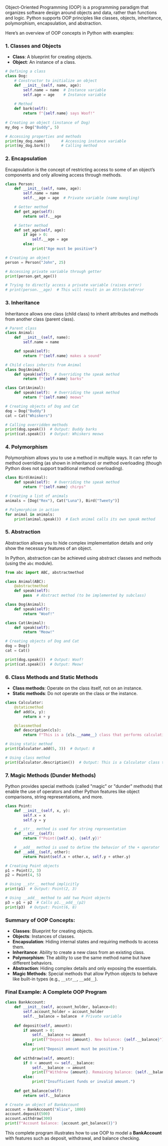 Object-Oriented Programming (OOP) is a programming paradigm that organizes software design around objects and data, rather than functions and logic. Python supports OOP principles like classes, objects, inheritance, polymorphism, encapsulation, and abstraction.

Here’s an overview of OOP concepts in Python with examples:

### 1. **Classes and Objects**

- **Class**: A blueprint for creating objects.
- **Object**: An instance of a class.

```python
# Defining a class
class Dog:
    # Constructor to initialize an object
    def __init__(self, name, age):
        self.name = name  # Instance variable
        self.age = age    # Instance variable
    
    # Method
    def bark(self):
        return f"{self.name} says Woof!"
    
# Creating an object (instance of Dog)
my_dog = Dog("Buddy", 5)

# Accessing properties and methods
print(my_dog.name)       # Accessing instance variable
print(my_dog.bark())     # Calling method
```

### 2. **Encapsulation**

Encapsulation is the concept of restricting access to some of an object’s components and only allowing access through methods.

```python
class Person:
    def __init__(self, name, age):
        self.name = name
        self.__age = age  # Private variable (name mangling)

    # Getter method
    def get_age(self):
        return self.__age

    # Setter method
    def set_age(self, age):
        if age > 0:
            self.__age = age
        else:
            print("Age must be positive")

# Creating an object
person = Person("John", 25)

# Accessing private variable through getter
print(person.get_age())

# Trying to directly access a private variable (raises error)
# print(person.__age)  # This will result in an AttributeError
```

### 3. **Inheritance**

Inheritance allows one class (child class) to inherit attributes and methods from another class (parent class).

```python
# Parent class
class Animal:
    def __init__(self, name):
        self.name = name

    def speak(self):
        return f"{self.name} makes a sound"

# Child class inherits from Animal
class Dog(Animal):
    def speak(self):  # Overriding the speak method
        return f"{self.name} barks"

class Cat(Animal):
    def speak(self):  # Overriding the speak method
        return f"{self.name} meows"

# Creating objects of Dog and Cat
dog = Dog("Buddy")
cat = Cat("Whiskers")

# Calling overridden methods
print(dog.speak())  # Output: Buddy barks
print(cat.speak())  # Output: Whiskers meows
```

### 4. **Polymorphism**

Polymorphism allows you to use a method in multiple ways. It can refer to method overriding (as shown in inheritance) or method overloading (though Python does not support traditional method overloading).

```python
class Bird(Animal):
    def speak(self):  # Overriding the speak method
        return f"{self.name} chirps"

# Creating a list of animals
animals = [Dog("Rex"), Cat("Luna"), Bird("Tweety")]

# Polymorphism in action
for animal in animals:
    print(animal.speak())  # Each animal calls its own speak method
```

### 5. **Abstraction**

Abstraction allows you to hide complex implementation details and only show the necessary features of an object.

In Python, abstraction can be achieved using abstract classes and methods (using the `abc` module).

```python
from abc import ABC, abstractmethod

class Animal(ABC):
    @abstractmethod
    def speak(self):
        pass  # Abstract method (to be implemented by subclass)

class Dog(Animal):
    def speak(self):
        return "Woof!"

class Cat(Animal):
    def speak(self):
        return "Meow!"

# Creating objects of Dog and Cat
dog = Dog()
cat = Cat()

print(dog.speak())  # Output: Woof!
print(cat.speak())  # Output: Meow!
```

### 6. **Class Methods and Static Methods**

- **Class methods**: Operate on the class itself, not on an instance.
- **Static methods**: Do not operate on the class or the instance.

```python
class Calculator:
    @staticmethod
    def add(x, y):
        return x + y

    @classmethod
    def description(cls):
        return f"This is a {cls.__name__} class that performs calculations."

# Using static method
print(Calculator.add(5, 3))  # Output: 8

# Using class method
print(Calculator.description())  # Output: This is a Calculator class that performs calculations.
```

### 7. **Magic Methods (Dunder Methods)**

Python provides special methods (called "magic" or "dunder" methods) that enable the use of operators and other Python features like object comparisons, string representations, and more.

```python
class Point:
    def __init__(self, x, y):
        self.x = x
        self.y = y

    # __str__ method is used for string representation
    def __str__(self):
        return f"Point({self.x}, {self.y})"

    # __add__ method is used to define the behavior of the + operator
    def __add__(self, other):
        return Point(self.x + other.x, self.y + other.y)

# Creating Point objects
p1 = Point(2, 3)
p2 = Point(4, 5)

# Using __str__ method implicitly
print(p1)  # Output: Point(2, 3)

# Using __add__ method to add two Point objects
p3 = p1 + p2  # Calls p1.__add__(p2)
print(p3)  # Output: Point(6, 8)
```

### Summary of OOP Concepts:

- **Classes**: Blueprint for creating objects.
- **Objects**: Instances of classes.
- **Encapsulation**: Hiding internal states and requiring methods to access them.
- **Inheritance**: Ability to create a new class from an existing class.
- **Polymorphism**: The ability to use the same method name but have different behaviors.
- **Abstraction**: Hiding complex details and only exposing the essentials.
- **Magic Methods**: Special methods that allow Python objects to behave like built-in types (e.g., `__str__`, `__add__`).

### Final Example: A Complete OOP Program

```python
class BankAccount:
    def __init__(self, account_holder, balance=0):
        self.account_holder = account_holder
        self.__balance = balance  # Private variable
    
    def deposit(self, amount):
        if amount > 0:
            self.__balance += amount
            print(f"Deposited {amount}. New balance: {self.__balance}")
        else:
            print("Deposit amount must be positive.")
    
    def withdraw(self, amount):
        if 0 < amount <= self.__balance:
            self.__balance -= amount
            print(f"Withdrew {amount}. Remaining balance: {self.__balance}")
        else:
            print("Insufficient funds or invalid amount.")
    
    def get_balance(self):
        return self.__balance

# Create an object of BankAccount
account = BankAccount("Alice", 1000)
account.deposit(500)
account.withdraw(300)
print(f"Account balance: {account.get_balance()}")
```

This complete program illustrates how to use OOP to model a **BankAccount** with features such as deposit, withdrawal, and balance checking.
